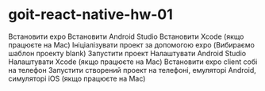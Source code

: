 # goit-react-native-hw-01
Встановити expo
Встановити Android Studio
Встановити Xcode (якщо працюєте на Mac)
Ініціалізувати проект за допомогою expo (Вибираємо шаблон проекту blank)
Запустити проект
Налаштувати Android Studio
Налаштувати Xcode (якщо працюєте на Mac)
Встановити expo client собі на телефон
Запустити створений проект на телефоні, емуляторі Android, симуляторі iOS (якщо працюєте на Mac)